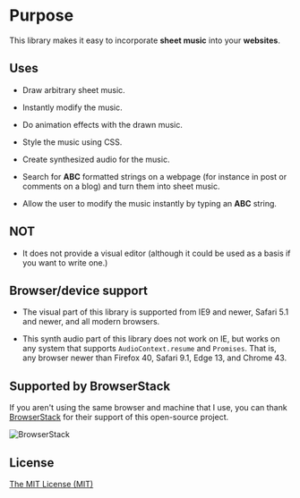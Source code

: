# Purpose

This library makes it easy to incorporate **sheet music** into your **websites**. 

## Uses

* Draw arbitrary sheet music.

* Instantly modify the music.

* Do animation effects with the drawn music.

* Style the music using CSS.

* Create synthesized audio for the music.

* Search for **ABC** formatted strings on a webpage (for instance in post or comments on a blog) and turn them into sheet music.

* Allow the user to modify the music instantly by typing an **ABC** string.

## NOT

* It does not provide a visual editor (although it could be used as a basis if you want to write one.)

## Browser/device support

* The visual part of this library is supported from IE9 and newer, Safari 5.1 and newer, and all modern browsers.

* This synth audio part of this library does not work on IE, but works on any system that supports `AudioContext.resume` and `Promises`. That is, any browser newer than Firefox 40, Safari 9.1, Edge 13, and Chrome 43.

## Supported by BrowserStack

If you aren't using the same browser and machine that I use, you can thank [BrowserStack](https://browserstack.com/) for their support of this open-source project.

![BrowserStack](https://cdn.rawgit.com/paulrosen/abcjs/main/docs/browserstack-logo-600x315.png)

## License

[The MIT License (MIT)](http://opensource.org/licenses/MIT)
